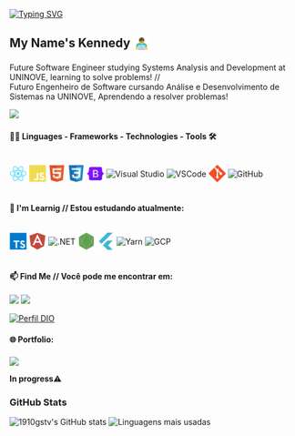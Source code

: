 [![Typing SVG](https://readme-typing-svg.herokuapp.com?font=Press+Start+2P&size=24&pause=1000&color=00D800&vCenter=true&random=false&width=435&lines=HELLO%2C+WORLD!++%3D%5D)](https://git.io/typing-svg)

## My Name's Kennedy <img src="https://raw.githubusercontent.com/arthurgalanti/arthurgalanti/main/assets/man-technologist.gif" width="30" style="vertical-align: middle;">

Future Software Engineer studying Systems Analysis and Development at UNINOVE, learning to solve problems!
//
<br/>
Futuro Engenheiro de Software cursando Análise e Desenvolvimento de Sistemas na UNINOVE, Aprendendo a resolver problemas!

<a href="https://visitorbadge.io/status?path=https%3A%2F%2Fgithub.com%2Farthurgalanti"><img src="https://api.visitorbadge.io/api/combined?path=https%3A%2F%2Fgithub.com%2Farthurgalanti&label=Visitantes%20(HOJE%2FTotal)&labelColor=%235b187e&countColor=%235b187e&labelStyle=upper" /></a>

<div style="width: max-content;">

#### 👨‍💻 Linguages - Frameworks - Technologies - Tools  🛠

<div style="display: inline_block"><br>
    <img align="center" alt="React" height="30" width="30" src="https://raw.githubusercontent.com/devicons/devicon/master/icons/react/react-original.svg">	
    <img align="center" alt="Js" height="30" width="30" src="https://raw.githubusercontent.com/devicons/devicon/master/icons/javascript/javascript-plain.svg">
    <img align="center" alt="HTML5" height="30" width="30" src="https://raw.githubusercontent.com/devicons/devicon/master/icons/html5/html5-original.svg">
    <img align="center" alt="CSS3" height="30" width="30" src="https://raw.githubusercontent.com/devicons/devicon/master/icons/css3/css3-original.svg">
    <img align="center" alt="Bootstrap" height="30" width="30" src="https://raw.githubusercontent.com/devicons/devicon/master/icons/bootstrap/bootstrap-original.svg">
    <img align="center" alt="Visual Studio" height="30" width="30" src="https://www.svgrepo.com/svg/354520/visual-studio">
    <img align="center" alt="VSCode" height="30" width="30" src="https://www.svgrepo.com/show/374171/vscode.svg">
    <img align="center" alt="Git" height="30" width="30" src="https://raw.githubusercontent.com/devicons/devicon/master/icons/git/git-plain.svg">
    <img align="center" alt="GitHub" height="30" width="30" src="https://www.svgrepo.com/show/439171/github.svg">
</div>

<br>

#### 🌱 I'm Learnig // Estou estudando atualmente:
<div style="display: inline_block"><br>
    <img align="center" alt="TS" height="30" width="30" src="https://raw.githubusercontent.com/devicons/devicon/master/icons/typescript/typescript-plain.svg">
    <img align="center" alt="Angular" height="30" width="30" src="https://raw.githubusercontent.com/devicons/devicon/master/icons/angularjs/angularjs-plain.svg">
    <img align="center" alt=".NET" height="30" width="30" src="https://upload.wikimedia.org/wikipedia/commons/e/ee/.NET_Core_Logo.svg">
    <img align="center" alt="Node.js" height="30" width="30" src="https://raw.githubusercontent.com/devicons/devicon/master/icons/nodejs/nodejs-plain.svg">
    <img align="center" alt="Flutter" height="30" width="30" src="https://raw.githubusercontent.com/devicons/devicon/master/icons/flutter/flutter-plain.svg">
    <img align="center" alt="Yarn" height="30" width="30" src="https://www.svgrepo.com/show/439240/npm.svg">
    <img align="center" alt="GCP" height="30" width="30" src="https://www.svgrepo.com/show/448223/gcp.svg">
</div>

<br>

#### 📫 Find Me // Você pode me encontrar em:

<div>
  <a href = "mailto:kennedy.aurora.dev@gmail.com"><img src="https://img.shields.io/badge/-Gmail-%23333?style=for-the-badge&logo=gmail&logoColor=white" target="_blank"></a>
  <a href="https://www.linkedin.com/in/kennedy-aurora-4906051b8/" target="_blank"><img src="https://img.shields.io/badge/-LinkedIn-%230077B5?style=for-the-badge&logo=linkedin&logoColor=white" target="_blank"></a>
</div>

[![Perfil DIO](https://img.shields.io/badge/-Meu%20Perfil%20na%20DIO-30A3DC?style=for-the-badge)](https://web.dio.me/users/kennedy_aurora_dev)

#### 🌐 Portfolio:
<div >
	<a href="https://kennedyaurora-portfolio.netlify.app/">
  	<img align="center" src="https://tryhackme-images.s3.amazonaws.com/room-icons/1e86f53cbe40b305b17e1e61a8cf0e74.svg" width="150" />
  	</a>
</div>
	<p><strong>In progress</strong>⚠️</p>
 
### GitHub Stats

![1910gstv's GitHub stats](https://github-readme-stats.vercel.app/api?username=kennedysfc&show_icons=true&theme=dark)
![Linguagens mais usadas](https://github-readme-stats.vercel.app/api/top-langs/?username=1910gstv&layout=compact&size_weight=0.6&count_weight=0.6&theme=dark)

